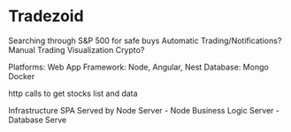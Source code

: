 # Tradezoid

Searching through S&P 500 for safe buys
Automatic Trading/Notifications?
Manual Trading
Visualization
Crypto?

Platforms: Web App
Framework: Node, Angular, Nest
Database: Mongo
Docker

http calls to get stocks list and data

Infrastructure SPA Served by Node Server - Node Business Logic Server - Database Serve
